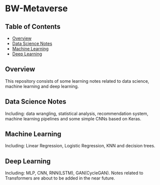# BW-Metaverse

## Table of Contents
- [Overview](#overview)
- [Data Science Notes](#data-science-notes)
- [Machine Learning](#machine-learning)
- [Deep Learning](#deep-learning)


## Overview
This repository consists of some learning notes related to data science, machine learning and deep learning.

## Data Science Notes
Including: data wrangling, statistical analysis, recommendation system, machine learning pipelines and some simple CNNs based on Keras.

## Machine Learning
Including: Linear Regression, Logistic Regression, KNN and decision trees.

## Deep Learning
Including: MLP, CNN, RNN(LSTM), GAN(CycleGAN). Notes related to Transformers are about to be added in the near future.
